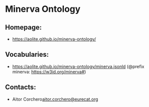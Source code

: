 # Minerva Ontology

## Homepage:

* https://aolite.github.io/minerva-ontology/

## Vocabularies:

* https://aolite.github.io/minerva-ontology/minerva.jsonld (@prefix minerva: https://w3id.org/minerva#)

## Contacts: 

* Aitor Corchero<aitor.corchero@eurecat.org>

